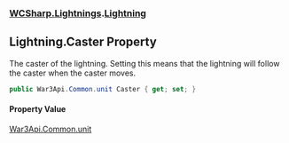 ### [WCSharp.Lightnings](WCSharp.Lightnings.md 'WCSharp.Lightnings').[Lightning](WCSharp.Lightnings.Lightning.md 'WCSharp.Lightnings.Lightning')

## Lightning.Caster Property

The caster of the lightning. Setting this means that the lightning will follow the caster when the caster moves.

```csharp
public War3Api.Common.unit Caster { get; set; }
```

#### Property Value
[War3Api.Common.unit](https://docs.microsoft.com/en-us/dotnet/api/War3Api.Common.unit 'War3Api.Common.unit')